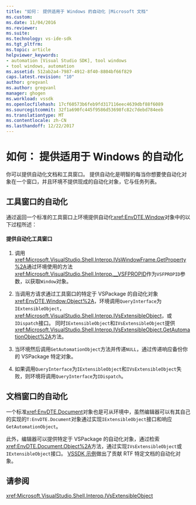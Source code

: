 ```yaml
---
title: "如何： 提供适用于 Windows 的自动化 |Microsoft 文档"
ms.custom: 
ms.date: 11/04/2016
ms.reviewer: 
ms.suite: 
ms.technology: vs-ide-sdk
ms.tgt_pltfrm: 
ms.topic: article
helpviewer_keywords:
- automation [Visual Studio SDK], tool windows
- tool windows, automation
ms.assetid: 512ab2a4-7987-4912-8f40-8804bf66f829
caps.latest.revision: "10"
author: gregvanl
ms.author: gregvanl
manager: ghogen
ms.workload: vssdk
ms.openlocfilehash: 17cf60573b6feb9fd317116eec4639dbf88f6089
ms.sourcegitcommit: 32f1a690fc445f9586d53698fc82c7debd784eeb
ms.translationtype: MT
ms.contentlocale: zh-CN
ms.lasthandoff: 12/22/2017
---
```

# <a name="how-to-provide-automation-for-windows"></a>如何： 提供适用于 Windows 的自动化
你可以提供自动化文档和工具窗口。 提供自动化是明智的每当你想要使自动化对象在一个窗口，并且环境不提供现成的自动化对象，它与任务列表。  
  
## <a name="automation-for-tool-windows"></a>工具窗口的自动化  
 通过返回一个标准的工具窗口上环境提供自动化<xref:EnvDTE.Window>对象中的以下过程所述：  
  
#### <a name="to-provide-automation-for-tool-windows"></a>提供自动化工具窗口  
  
1.  调用<xref:Microsoft.VisualStudio.Shell.Interop.IVsWindowFrame.GetProperty%2A>通过环境使用的方法<xref:Microsoft.VisualStudio.Shell.Interop.__VSFPROPID>作为`VSFPROPID`参数，以获取`Window`对象。  
  
2.  当调用方请求通过工具窗口的特定于 VSPackage 的自动化对象<xref:EnvDTE.Window.Object%2A>，环境调用`QueryInterface`为`IExtensibleObject`， <xref:Microsoft.VisualStudio.Shell.Interop.IVsExtensibleObject>，或`IDispatch`接口。 同时`IExtensibleObject`和`IVsExtensibleObject`提供<xref:Microsoft.VisualStudio.Shell.Interop.IVsExtensibleObject.GetAutomationObject%2A>方法。  
  
3.  当环境然后调用`GetAutomationObject`方法并传递`NULL`，通过传递响应备份你的 VSPackage 特定对象。  
  
4.  如果调用`QueryInterface`为`IExtensibleObject`和`IVsExtensibleObject`失败，则环境将调用`QueryInterface`为`IDispatch`。  
  
## <a name="automation-for-document-windows"></a>文档窗口的自动化  
 一个标准<xref:EnvDTE.Document>对象也是可从环境中，虽然编辑器可以有其自己的实现的`T:EnvDTE.Document`对象通过实现`IExtensibleObject`接口和响应`GetAutomationObject`。  
  
 此外，编辑器可以提供特定于 VSPackage 的自动化对象，通过检索<xref:EnvDTE.Document.Object%2A>方法，通过实现`IVsExtensibleObject`或`IExtensibleObject`接口。 [VSSDK 示例](http://aka.ms/vs2015sdksamples)做出了贡献 RTF 特定文档的自动化对象。  
  
## <a name="see-also"></a>请参阅  
 <xref:Microsoft.VisualStudio.Shell.Interop.IVsExtensibleObject>
